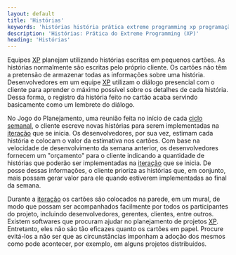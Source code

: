 ```yaml
---
layout: default
title: 'Histórias'
keywords: 'histórias história prática extreme programming xp programação extrema'
description: 'Histórias: Prática do Extreme Programming (XP)'
heading: 'Histórias'
---
```


Equipes [XP][] planejam utilizando histórias escritas em pequenos cartões. As histórias normalmente são escritas pelo próprio cliente. Os cartões não têm a pretensão de armazenar todas as informações sobre uma história. Desenvolvedores em um equipe [XP][] utilizam o diálogo presencial com o cliente para aprender o máximo possível sobre os detalhes de cada história. Dessa forma, o registro da história feito no cartão acaba servindo basicamente como um lembrete do diálogo.

No Jogo do Planejamento, uma reunião feita no início de cada [ciclo semanal][cs], o cliente escreve novas histórias para serem implementadas na [iteração][cs] que se inicia. Os desenvolvedores, por sua vez, estimam cada história e colocam o valor da estimativa nos cartões. Com base na velocidade de desenvolvimento da semana anterior, os desenvolvedores fornecem um "orçamento" para o cliente indicando a quantidade de histórias que poderão ser implementadas na [iteração][cs] que se inicia. De posse dessas informações, o cliente prioriza as histórias que, em conjunto, mais possam gerar valor para ele quando estiverem implementadas ao final da semana. 

Durante a [iteração][cs] os cartões são colocados na parede, em um mural, de modo que possam ser acompanhados facilmente por todos os participantes do projeto, incluindo desenvolvedores, gerentes, clientes, entre outros. Existem softwares que procuram ajudar no planejamento de projetos [XP][]. Entretanto, eles não são tão eficazes quanto os cartões em papel. Procure evitá-los a não ser que as circunstâncias imponham a adoção dos mesmos como pode acontecer, por exemplo, em alguns projetos distribuídos.

[cs]:		/xp/praticas/ciclo_semanal
[XP]:		/xp